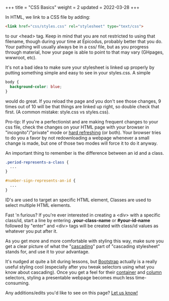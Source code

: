 +++
title = "CSS Basics"
weight = 2
updated = 2022-03-28
+++

In HTML, we link to a CSS file by adding:
```html
<link href="css/styles.css" rel="stylesheet" type="text/css">
```

to our &lt;head&gt; tag. Keep in mind that you are not restricted to using that
filename, though during your time at Epicodus, probably better that you do. Your
pathing will usually always be in a css/ file, but as you progress through
material, how your page is able to point to that may vary (GHpages, wwwroot,
etc).

It's not a bad idea to make sure your stylesheet is linked up properly by
putting something simple and easy to see in your styles.css. A simple 
```css
body {
  background-color: blue;
}
```
would do great. If you reload the page and you don't see those changes, 9 times
out of 10 will be that things are linked up right, so double check that first.
(A common mistake: style.css vs styles.css).

Pro-tip: If you're a perfectionist and are making frequent changes to your css
file, check the changes on your HTML page with your browser in
"incognito"/"private" mode or [hard
refreshing](https://fabricdigital.co.nz/blog/how-to-hard-refresh-your-browser-and-clear-cache)
(or both). Your browser tries to do you a favor by not redownloading a webpage
whenever a small change is made, but one of those two modes will force it to do
it anyway.

An important thing to remember is the difference between an id and a class.
```css
.period-represents-a-class {
  ...
}

#number-sign-represents-an-id {
  ...
}
```
ID's are used to target an specific HTML element, Classes are used to select
multiple HTML elements.

Fast 'n furious? If you're ever interested in creating a &lt;div&gt; with a
specific class/id, start a line by entering <b>.your-class-name</b> or
<b>#your-id-name</b> followed by "enter" and &lt;div&gt; tags will be created
with class/id values as whatever you put after it.

As you get more and more comfortable with styling this way, make sure you get a
clear picture of what the
"[cascading](https://developer.mozilla.org/en-US/docs/Learn/CSS/Building_blocks/Cascade_and_inheritance)"
part of "cascading stylesheet" stands for, and use it to your advantage.

It's nudged at quite a bit during lessons, but
[Bootstrap](https://getbootstrap.com/docs/5.1/getting-started/download/)
actually is a really useful styling cool (especially after you tweak selectors
using what you know about cascading). Once you get a feel for their
[container](https://getbootstrap.com/docs/5.1/layout/containers/) and
[column](https://getbootstrap.com/docs/5.1/layout/columns/) selectors, styling a
presentable webpage becomes much less time-consuming.

Any additions/edits you'd like to see on this page? [Let us
know!](@/contributing/issues.md)
